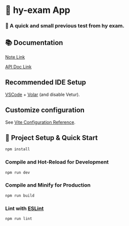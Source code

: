 # 🎥 hy-exam App

### 📌 A quick and small previous test from hy exam.

## 📚 Documentation

[Note Link](src/doc/notes.md)

[API Doc Link](https://github.com/HR202108/web-exam-api)

## Recommended IDE Setup

[VSCode](https://code.visualstudio.com/) + [Volar](https://marketplace.visualstudio.com/items?itemName=Vue.volar) (and disable Vetur).

## Customize configuration

See [Vite Configuration Reference](https://vitejs.dev/config/).

## 🚀 Project Setup & Quick Start

```sh
npm install
```

### Compile and Hot-Reload for Development

```sh
npm run dev
```

### Compile and Minify for Production

```sh
npm run build
```

### Lint with [ESLint](https://eslint.org/)

```sh
npm run lint
```
